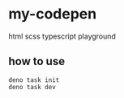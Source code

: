 # my-codepen
html scss typescript playground

how to use
---

``` shell
deno task init
deno task dev
```

